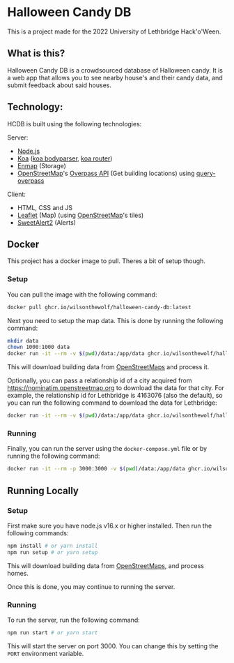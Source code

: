 # Halloween Candy DB

This is a project made for the 2022 University of Lethbridge Hack'o'Ween.

## What is this?

Halloween Candy DB is a crowdsourced database of Halloween candy. It is a web app that allows you to see nearby house's and their candy data, and submit feedback about said houses. 

## Technology:
HCDB is built using the following technologies:

Server:
- [Node.js](https://nodejs.org/)
- [Koa](https://koajs.com/) ([koa bodyparser](https://github.com/koajs/bodyparser), [koa router](https://github.com/koajs/router))
- [Enmap](https://enmap.evie.dev/) (Storage)
- [OpenStreetMap](https://openstreetmap.org/)'s [Overpass API](https://wiki.openstreetmap.org/wiki/Overpass_API) (Get building locations) using [query-overpass](https://npmjs.org/query-overpass) 

Client:
- HTML, CSS and JS
- [Leaflet](https://leafletjs.com/) (Map) (using [OpenStreetMap](https://openstreetmap.org/)'s tiles)
- [SweetAlert2](https://sweetalert2.github.io/) (Alerts)

## Docker
This project has a docker image to pull. Theres a bit of setup though.

### Setup
You can pull the image with the following command:
```bash
docker pull ghcr.io/wilsonthewolf/halloween-candy-db:latest
```

Next you need to setup the map data. This is done by running the following command:
```bash
mkdir data
chown 1000:1000 data
docker run -it --rm -v $(pwd)/data:/app/data ghcr.io/wilsonthewolf/halloween-candy-db:latest sh -c 'node src/download.js && node src/process.js'
```

This will download building data from [OpenStreetMaps](https://www.openstreetmap.org/) and process it.

Optionally, you can pass a relationship id of a city acquired from https://nominatim.openstreetmap.org to download the data for that city. For example, the relationship id for Lethbridge is 4163076 (also the default), so you can run the following command to download the data for Lethbridge:
```bash
docker run -it --rm -v $(pwd)/data:/app/data ghcr.io/wilsonthewolf/halloween-candy-db:latest sh -c 'node src/download.js 4163076 && node src/process.js'
```

### Running
Finally, you can run the server using the `docker-compose.yml` file or by running the following command:
```bash
docker run -it --rm -p 3000:3000 -v $(pwd)/data:/app/data ghcr.io/wilsonthewolf/halloween-candy-db:latest
```

## Running Locally
### Setup
First make sure you have node.js v16.x or higher installed. Then run the following commands:
```sh
npm install # or yarn install
npm run setup # or yarn setup
```

This will download building data from [OpenStreetMaps](https://www.openstreetmap.org/), and process homes.

Once this is done, you may continue to running the server.

### Running

To run the server, run the following command:
```sh
npm run start # or yarn start
```

This will start the server on port 3000. You can change this by setting the `PORT` environment variable.